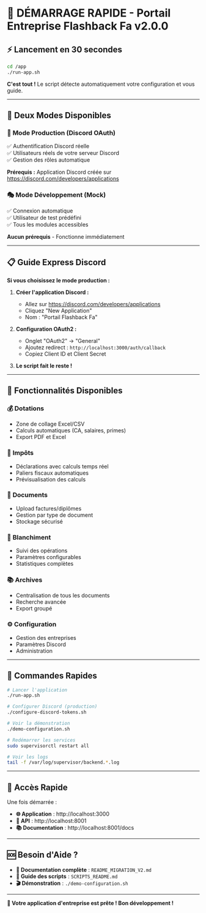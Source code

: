 # 🚀 DÉMARRAGE RAPIDE - Portail Entreprise Flashback Fa v2.0.0

## ⚡ Lancement en 30 secondes

```bash
cd /app
./run-app.sh
```

**C'est tout !** Le script détecte automatiquement votre configuration et vous guide.

---

## 🎯 Deux Modes Disponibles

### 🔐 **Mode Production** (Discord OAuth)
✅ Authentification Discord réelle  
✅ Utilisateurs réels de votre serveur Discord  
✅ Gestion des rôles automatique  

**Prérequis :** Application Discord créée sur https://discord.com/developers/applications

### 🎭 **Mode Développement** (Mock)
✅ Connexion automatique  
✅ Utilisateur de test prédéfini  
✅ Tous les modules accessibles  

**Aucun prérequis** - Fonctionne immédiatement

---

## 📋 Guide Express Discord

**Si vous choisissez le mode production :**

1. **Créer l'application Discord :**
   - Allez sur https://discord.com/developers/applications
   - Cliquez "New Application"
   - Nom : "Portail Flashback Fa"

2. **Configuration OAuth2 :**
   - Onglet "OAuth2" → "General"
   - Ajoutez redirect : `http://localhost:3000/auth/callback`
   - Copiez Client ID et Client Secret

3. **Le script fait le reste !**

---

## 🌟 Fonctionnalités Disponibles

### 💰 **Dotations**
- Zone de collage Excel/CSV
- Calculs automatiques (CA, salaires, primes)
- Export PDF et Excel

### 🧾 **Impôts** 
- Déclarations avec calculs temps réel
- Paliers fiscaux automatiques
- Prévisualisation des calculs

### 📄 **Documents**
- Upload factures/diplômes
- Gestion par type de document
- Stockage sécurisé

### 💸 **Blanchiment**
- Suivi des opérations
- Paramètres configurables
- Statistiques complètes

### 📚 **Archives**
- Centralisation de tous les documents
- Recherche avancée
- Export groupé

### ⚙️ **Configuration**
- Gestion des entreprises
- Paramètres Discord
- Administration

---

## 🔧 Commandes Rapides

```bash
# Lancer l'application
./run-app.sh

# Configurer Discord (production)
./configure-discord-tokens.sh

# Voir la démonstration
./demo-configuration.sh

# Redémarrer les services
sudo supervisorctl restart all

# Voir les logs
tail -f /var/log/supervisor/backend.*.log
```

---

## 📱 Accès Rapide

Une fois démarrée :

- **🌐 Application** : http://localhost:3000
- **🔧 API** : http://localhost:8001  
- **📚 Documentation** : http://localhost:8001/docs

---

## 🆘 Besoin d'Aide ?

- **📖 Documentation complète** : `README_MIGRATION_V2.md`
- **🔧 Guide des scripts** : `SCRIPTS_README.md`
- **🎬 Démonstration** : `./demo-configuration.sh`

---

**🎉 Votre application d'entreprise est prête ! Bon développement !**